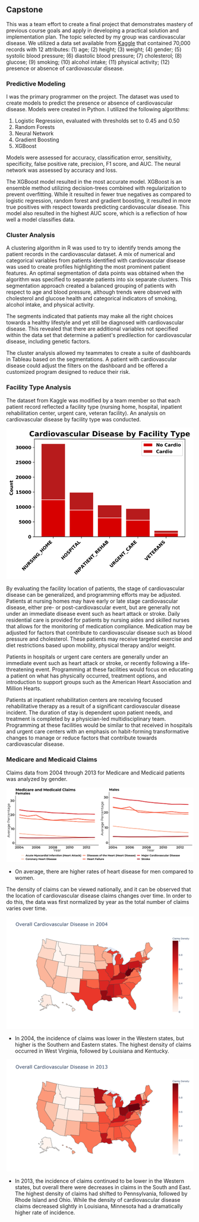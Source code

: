 ## Capstone

This was a team effort to create a final project that demonstrates mastery of previous course goals and apply in developing a practical solution and implementation plan. The topic 
selected by my group was cardiovascular disease. We utilized a data set available from [Kaggle]( https://www.kaggle.com/sulianova/cardiovascular-disease-dataset) that contained 70,000 records with 12 attributes: (1) age; (2) height; (3) weight; (4) gender; (5) systolic blood pressure; (6) diastolic blood pressure; (7) cholesterol; 
(8) glucose; (9) smoking; (10) alcohol intake; (11) physical activity; (12) presence or absence of cardiovascular disease.

### Predictive Modeling

I was the primary programmer on the project. The dataset was used to create models to predict the presence or absence of cardiovascular disease. Models were created in Python. I 
utilized the following algorithms: 
1. Logistic Regression, evaluated with thresholds set to 0.45 and 0.50
2. Random Forests
3. Neural Network
4. Gradient Boosting
5. XGBoost

Models were assessed for accuracy, classification error, sensitivity, specificity, false positive rate, precision, F1 score, and AUC. The neural network was assessed by accuracy 
and loss.

The XGBoost model resulted in the most accurate model. XGBoost is an ensemble method utilizing decision-trees combined with regularization to prevent overfitting. While it 
resulted in fewer true negatives as compared to logistic regression, random forest and gradient boosting, it resulted in more true positives with respect towards predicting 
cardiovascular disease. This model also resulted in the highest AUC score, which is a reflection of how well a model classifies data.

### Cluster Analysis

A clustering algorithm in R was used to try to identify trends among the patient records in the cardiovascular dataset. A mix of numerical and categorical variables from patients 
identified with cardiovascular disease was used to create profiles highlighting the most prominent patient features. An optimal segmentation of data points was obtained when the 
algorithm was specified to separate patients into six separate clusters. This segmentation approach created a balanced grouping of patients with respect to age and blood pressure, 
although trends were observed with cholesterol and glucose health and categorical indicators of smoking, alcohol intake, and physical activity.

The segments indicated that patients may make all the right choices towards a healthy lifestyle and yet still be diagnosed with cardiovascular disease. This revealed that there 
are additional variables not specified within the data set that determine a patient's predilection for cardiovascular disease, including genetic factors.

The cluster analysis allowed my teammates to create a suite of dashboards in Tableau based on the segmentations. A patient with cardiovascular disease could adjust the filters on 
the dashboard and be offered a customized program designed to reduce their risk.

### Facility Type Analysis

The dataset from Kaggle was modified by a team member so that each patient record reflected a facility type (nursing home, hospital, inpatient rehabilitation center, urgent care, 
veteran facility). An analysis on cardiovascular disease by facility type was conducted. 

![first chart](Cardio_facility_type_count_sorted_inside.png)

By evaluating the facility location of patients, the stage of cardiovascular disease can be generalized, and programming efforts may be adjusted. Patients at nursing homes may 
have early or late stage cardiovascular disease, either pre- or post-cardiovascular event, but are generally not under an immediate disease event such as heart attack or stroke. 
Daily residential care is provided for patients by nursing aides and skilled nurses that allows for the monitoring of medication compliance. Medication may be adjusted for factors 
that contribute to cardiovascular disease such as blood pressure and cholesterol. These patients may receive targeted exercise and diet restrictions based upon mobility, physical 
therapy and/or weight. 

Patients in hospitals or urgent care centers are generally under an immediate event such as heart attack or stroke, or recently following a life-threatening event. Programming at 
these facilities would focus on educating a patient on what has physically occurred, treatment options, and introduction to support groups such as the American Heart Association 
and Million Hearts.

Patients at inpatient rehabilitation centers are receiving focused rehabilitative therapy as a result of a significant cardiovascular disease incident. The duration of stay is 
dependent upon patient needs, and treatment is completed by a physician-led multidisciplinary team.  Programming at these facilities would be similar to that received in hospitals 
and urgent care centers with an emphasis on habit-forming transformative changes to manage or reduce factors that contribute towards cardiovascular disease.

### Medicare and Medicaid Claims

Claims data from 2004 through 2013 for Medicare and Medicaid patients was analyzed by gender.

![second chart]( female_male1.png)

- On average, there are higher rates of heart disease for men compared to women.

The density of claims can be viewed nationally, and it can be observed that the location of cardiovascular disease claims changes over time. In order to do this, the data was 
first normalized by year as the total number of claims varies over time.

![third chart]( 2004_normalized.png)

- In 2004, the incidence of claims was lower in the Western states, but higher is the Southern and Eastern states. The highest density of claims occurred in West Virginia, followed 
by Louisiana and Kentucky.

![fourth chart]( 2013_normalized.png)

- In 2013, the incidence of claims continued to be lower in the Western states, but overall there were decreases in claims in the South and East. The highest density of claims 
had shifted to Pennsylvania, followed by Rhode Island and Ohio. While the density of cardiovascular disease claims decreased slightly in Louisiana, Minnesota had a dramatically 
higher rate of incidence. 


